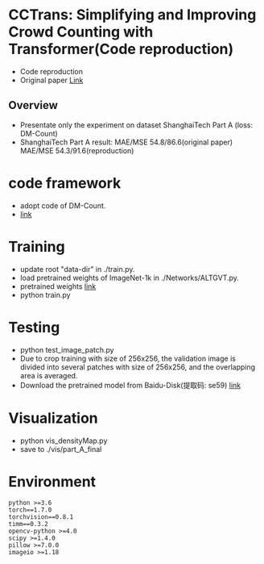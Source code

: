 # CCTrans: Simplifying and Improving Crowd Counting with Transformer(Code reproduction)
* Code reproduction
* Original paper [Link](https://arxiv.org/pdf/2109.14483.pdf)

## Overview
* Presentate only the experiment on dataset ShanghaiTech Part A (loss: DM-Count)
* ShanghaiTech Part A result:  MAE/MSE 54.8/86.6(original paper)        MAE/MSE 54.3/91.6(reproduction)

# code framework
* adopt code of DM-Count.
* [link](https://github.com/cvlab-stonybrook/DM-Count)

# Training
* update root "data-dir" in ./train.py.
* load pretrained weights of ImageNet-1k in ./Networks/ALTGVT.py.
* pretrained weights [link](https://github.com/Meituan-AutoML/Twins/alt_gvt_large.pth)
* python train.py

# Testing
* python test_image_patch.py
* Due to crop training with size of 256x256, the validation image is divided into several patches with size of 256x256, and the overlapping area is averaged.
* Download the pretrained model from Baidu-Disk(提取码: se59) [link](https://pan.baidu.com/s/16qY_cFIUAUaDRsdr5vNsWQ)

# Visualization
* python vis_densityMap.py
* save to ./vis/part_A_final

# Environment
	python >=3.6 
	torch==1.7.0
	torchvision==0.8.1
	timm==0.3.2
	opencv-python >=4.0
	scipy >=1.4.0
	pillow >=7.0.0
	imageio >=1.18
	


